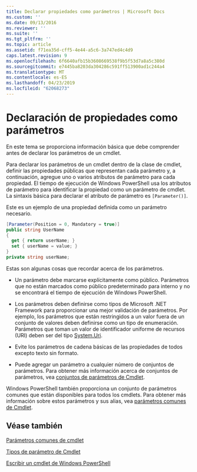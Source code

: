 ```yaml
---
title: Declarar propiedades como parámetros | Microsoft Docs
ms.custom: ''
ms.date: 09/13/2016
ms.reviewer: ''
ms.suite: ''
ms.tgt_pltfrm: ''
ms.topic: article
ms.assetid: f71ea35d-cff5-4e44-a5c6-3a747ed4c4d9
caps.latest.revision: 9
ms.openlocfilehash: 6f6640afb15b3608669538f9b5f53d7a8a5c380d
ms.sourcegitcommit: e7445ba8203da304286c591ff513900ad1c244a4
ms.translationtype: MT
ms.contentlocale: es-ES
ms.lasthandoff: 04/23/2019
ms.locfileid: "62068273"
---
```

# <a name="declaring-properties-as-parameters"></a>Declaración de propiedades como parámetros

En este tema se proporciona información básica que debe comprender antes de declarar los parámetros de un cmdlet.

Para declarar los parámetros de un cmdlet dentro de la clase de cmdlet, definir las propiedades públicas que representan cada parámetro y, a continuación, agregue uno o varios atributos de parámetro para cada propiedad. El tiempo de ejecución de Windows PowerShell usa los atributos de parámetro para identificar la propiedad como un parámetro de cmdlet. La sintaxis básica para declarar el atributo de parámetro es `[Parameter()]`.

Este es un ejemplo de una propiedad definida como un parámetro necesario.

```csharp
[Parameter(Position = 0, Mandatory = true)]
public string UserName
{
  get { return userName; }
  set { userName = value; }
}
private string userName;
```

Estas son algunas cosas que recordar acerca de los parámetros.

- Un parámetro debe marcarse explícitamente como público. Parámetros que no están marcados como público predeterminado para interno y no se encontrará el tiempo de ejecución de Windows PowerShell.

- Los parámetros deben definirse como tipos de Microsoft .NET Framework para proporcionar una mejor validación de parámetros. Por ejemplo, los parámetros que están restringidos a un valor fuera de un conjunto de valores deben definirse como un tipo de enumeración. Parámetros que toman un valor de identificador uniforme de recursos (URI) deben ser del tipo [System.Uri](/dotnet/api/System.Uri).

- Evite los parámetros de cadena básicas de las propiedades de todos excepto texto sin formato.

- Puede agregar un parámetro a cualquier número de conjuntos de parámetros. Para obtener más información acerca de conjuntos de parámetros, vea [conjuntos de parámetros de Cmdlet](./cmdlet-parameter-sets.md).

Windows PowerShell también proporciona un conjunto de parámetros comunes que están disponibles para todos los cmdlets. Para obtener más información sobre estos parámetros y sus alias, vea [parámetros comunes de Cmdlet](./common-parameter-names.md).

## <a name="see-also"></a>Véase también

[Parámetros comunes de cmdlet](./common-parameter-names.md)

[Tipos de parámetro de Cmdlet](./types-of-cmdlet-parameters.md)

[Escribir un cmdlet de Windows PowerShell](./writing-a-windows-powershell-cmdlet.md)
